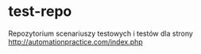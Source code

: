 # test-repo
Repozytorium scenariuszy testowych i testów dla strony http://automationpractice.com/index.php
